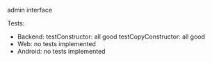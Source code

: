 admin interface

Tests:
- Backend: 
    testConstructor: all good
    testCopyConstructor: all good
- Web:
    no tests implemented
- Android:
    no tests implemented

